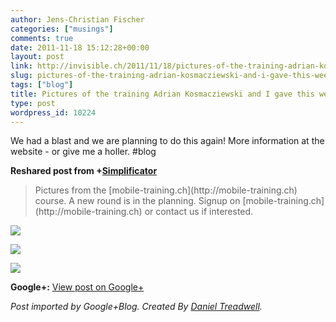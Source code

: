 ```yaml
---
author: Jens-Christian Fischer
categories: ["musings"]
comments: true
date: 2011-11-18 15:12:28+00:00
layout: post
link: http://invisible.ch/2011/11/18/pictures-of-the-training-adrian-kosmacziewski-and-i-gave-this-week/
slug: pictures-of-the-training-adrian-kosmacziewski-and-i-gave-this-week
tags: ["blog"]
title: Pictures of the training Adrian Kosmacziewski and I gave this week
type: post
wordpress_id: 10224
---
```


We had a blast and we are planning to do this again! More information at the website - or give me a holler. #blog  
  
**Reshared post from +[Simplificator](https://plus.google.com/105213864247009970272)**  


<blockquote>Pictures from the [mobile-training.ch](http://mobile-training.ch) course. A new round is in the planning. Signup on [mobile-training.ch](http://mobile-training.ch) or contact us if interested.</blockquote>

  
[![](https://lh6.googleusercontent.com/-tSrK3tgn3CA/TsZriA-LmwI/AAAAAAAAADE/w1C1Lc-pneo/IMG_0172.JPG)](https://lh6.googleusercontent.com/-tSrK3tgn3CA/TsZriA-LmwI/AAAAAAAAADE/w1C1Lc-pneo/IMG_0172.JPG)

[![](http://images0-focus-opensocial.googleusercontent.com/gadgets/proxy?container=focus&gadget=a&resize_h=100&url=https%3A%2F%2Flh4.googleusercontent.com%2F-MS-s5DT7a3Y%2FTsZriL7FImI%2FAAAAAAAAADI%2F4WrZaszsKeQ%2Fw288-h288%2FIMG_0174.JPG)](https://lh4.googleusercontent.com/-MS-s5DT7a3Y/TsZriL7FImI/AAAAAAAAADI/4WrZaszsKeQ/IMG_0174.JPG)

  


[![](http://images0-focus-opensocial.googleusercontent.com/gadgets/proxy?container=focus&gadget=a&resize_h=100&url=https%3A%2F%2Flh5.googleusercontent.com%2F-GBRs5fpSXDk%2FTsZriAtq-ZI%2FAAAAAAAAADM%2F3RxsikfTxvQ%2Fw288-h288%2FIMG_0173.JPG)](https://lh5.googleusercontent.com/-GBRs5fpSXDk/TsZriAtq-ZI/AAAAAAAAADM/3RxsikfTxvQ/IMG_0173.JPG)

  


**Google+:** [View post on Google+](https://plus.google.com/109789939743085010576/posts/VSqDZgzz7r5)

  
  
_Post imported by Google+Blog.  Created By [Daniel Treadwell](http://minimali.se/)._

